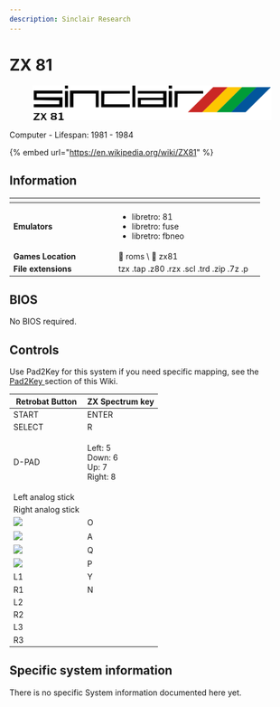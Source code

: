 ```yaml
---
description: Sinclair Research
---
```


# ZX 81

<div align="left">

<figure><img src="https://raw.githubusercontent.com/fabricecaruso/es-theme-carbon/52ff37c9e265587d006945a2ba695b5a962b3a3d/art/logos/zx81.svg" alt=""><figcaption></figcaption></figure>

</div>

Computer - Lifespan: 1981 - 1984

{% embed url="https://en.wikipedia.org/wiki/ZX81" %}

## Information

<table data-header-hidden><thead><tr><th width="172"></th><th></th><th data-hidden></th></tr></thead><tbody><tr><td><strong>Emulators</strong></td><td><ul><li>libretro: 81</li><li>libretro: fuse</li><li>libretro: fbneo</li></ul></td><td></td></tr><tr><td><strong>Games Location</strong></td><td><span data-gb-custom-inline data-tag="emoji" data-code="1f4c1">📁</span> roms \ <span data-gb-custom-inline data-tag="emoji" data-code="1f4c2">📂</span> zx81</td><td></td></tr><tr><td><strong>File extensions</strong></td><td>tzx .tap .z80 .rzx .scl .trd .zip .7z .p</td><td></td></tr></tbody></table>

## BIOS

No BIOS required.

## Controls

Use Pad2Key for this system if you need specific mapping, see the [Pad2Key ](../../../../controllers/pad2key.md)section of this Wiki.

| Retrobat Button                                          | ZX Spectrum key                                |
| -------------------------------------------------------- | ---------------------------------------------- |
| START                                                    | ENTER                                          |
| SELECT                                                   | R                                              |
| D-PAD                                                    | <p>Left: 5<br>Down: 6<br>Up: 7<br>Right: 8</p> |
| Left analog stick                                        |                                                |
| Right analog stick                                       |                                                |
| ![](<../../../../.gitbook/assets/image (2) (1) (1).png>) | O                                              |
| ![](<../../../../.gitbook/assets/image (1) (2) (1).png>) | A                                              |
| ![](<../../../../.gitbook/assets/image (4) (1).png>)     | Q                                              |
| ![](<../../../../.gitbook/assets/image (3) (1) (2).png>) | P                                              |
| L1                                                       | Y                                              |
| R1                                                       | N                                              |
| L2                                                       |                                                |
| R2                                                       |                                                |
| L3                                                       |                                                |
| R3                                                       |                                                |

## Specific system information

There is no specific System information documented here yet.
